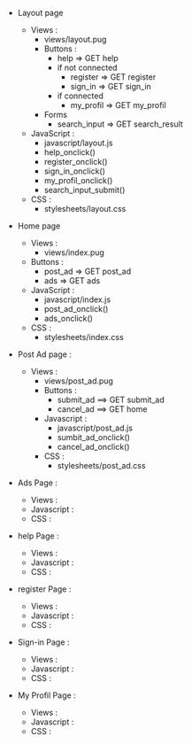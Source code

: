 
- Layout page
    - Views :
        - views/layout.pug
        - Buttons :
            - help => GET help
            - if not connected
                - register => GET register
                - sign_in => GET sign_in
            - if connected
                - my_profil => GET my_profil
        - Forms
            - search_input => GET search_result
    - JavaScript :
        - javascript/layout.js
        - help_onclick()
        - register_onclick()
        - sign_in_onclick()
        - my_profil_onclick()
        - search_input_submit()
    - CSS :
        - stylesheets/layout.css

- Home page
    - Views :
        - views/index.pug
    - Buttons :
        - post_ad => GET post_ad
        - ads => GET ads      
    - JavaScript :
        - javascript/index.js
        - post_ad_onclick()
        - ads_onclick()
    - CSS :
        - stylesheets/index.css
    
- Post Ad page : 
    - Views : 
        - views/post_ad.pug
        - Buttons :
            - submit_ad ==> GET submit_ad
            - cancel_ad ==> GET home
        - Javascript : 
            - javascript/post_ad.js
            - sumbit_ad_onclick()
            - cancel_ad_onclick()
        - CSS : 
            - stylesheets/post_ad.css
    
- Ads Page :
    - Views : 
    - Javascript : 
    - CSS : 
    
- help Page :
    - Views : 
    - Javascript : 
    - CSS : 
  
- register Page :
    - Views : 
    - Javascript : 
    - CSS : 
  
- Sign-in Page :
    - Views : 
    - Javascript : 
    - CSS : 
  
- My Profil Page :
    - Views : 
    - Javascript : 
    - CSS : 
  
